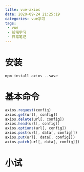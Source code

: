 ```yaml
---
title: vue-axios
date: 2020-09-24 21:25:19
categories: vue学习
tags: 
 - vue 
 - 前端学习
 - 日常笔记
---
```


# 安装

```
npm install axios --save
```

# 基本命令

```javascript
axios.request(config)
axios.get(url[, config])
axios.delete(url[, config])
axios.head(url[, config])
axios.options(url[, config])
axios.post(url[, data[, config]])
axios.put(url[, data[, config]])
axios.patch(url[, data[, config]])
```

# 小试

